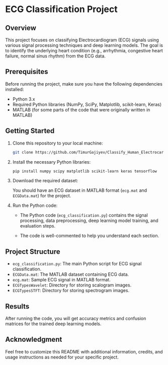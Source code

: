 # ECG Classification Project

## Overview

This project focuses on classifying Electrocardiogram (ECG) signals using various signal processing techniques and deep learning models. The goal is to identify the underlying heart condition (e.g., arrhythmia, congestive heart failure, normal sinus rhythm) from the ECG data.

## Prerequisites

Before running the project, make sure you have the following dependencies installed:

- Python 3.x
- Required Python libraries (NumPy, SciPy, Matplotlib, scikit-learn, Keras)
- MATLAB (for some parts of the code that were originally written in MATLAB)

## Getting Started

1. Clone this repository to your local machine:

    ```bash
    git clone https://github.com/TimurGajiyev/Classify_Human_Electrocardiogram_ECG_Signals/
    ```

2. Install the necessary Python libraries:

    ```bash
    pip install numpy scipy matplotlib scikit-learn keras tensorflow
    ```

3. Download the required dataset:
   
    You should have an ECG dataset in MATLAB format (`ecg.mat` and `ECGData.mat`) for the project.

4. Run the Python code:

    - The Python code (`ecg_classification.py`) contains the signal processing, data preprocessing, deep learning model training, and evaluation steps.

    - The code is well-commented to help you understand each section.

## Project Structure

- `ecg_classification.py`: The main Python script for ECG signal classification.
- `ECGData.mat`: The MATLAB dataset containing ECG data.
- `ecg.mat`: Sample ECG signal in MATLAB format.
- `ECGTypesWavelet`: Directory for storing scalogram images.
- `ECGTypesSTFT`: Directory for storing spectrogram images.

## Results

After running the code, you will get accuracy metrics and confusion matrices for the trained deep learning models.

## Acknowledgment

Feel free to customize this README with additional information, credits, and usage instructions as needed for your specific project.

